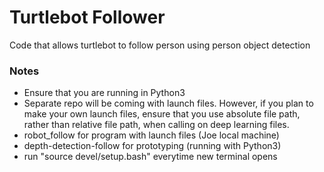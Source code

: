 # Turtlebot Follower
Code that allows turtlebot to follow person using person object detection

### Notes
* Ensure that you are running in Python3
* Separate repo will be coming with launch files. However, if you plan to make your own launch files, ensure that you use absolute file path, rather than relative file path, when calling on deep learning files.
* robot_follow for program with launch files (Joe local machine)
* depth-detection-follow for prototyping (running with Python3)
* run "source devel/setup.bash" everytime new terminal opens
